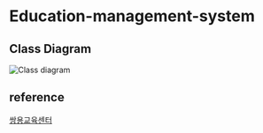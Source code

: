 # Education-management-system
## Class Diagram 
![Class diagram](https://user-images.githubusercontent.com/55774589/102747428-9dbbe880-43a3-11eb-810e-367d46d2c7ab.png)


## reference
[쌍용교육센터](https://www.sist.co.kr/index.do)
